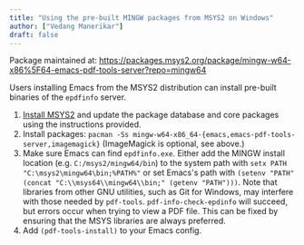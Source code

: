 ```yaml
---
title: "Using the pre-built MINGW packages from MSYS2 on Windows"
author: ["Vedang Manerikar"]
draft: false
---
```


Package maintained at: <https://packages.msys2.org/package/mingw-w64-x86%5F64-emacs-pdf-tools-server?repo=mingw64>

Users installing Emacs from the MSYS2 distribution can install pre-built binaries of the `epdfinfo` server.

1.  [Install MSYS2](https://www.msys2.org/) and update the package database and core packages using the instructions provided.
2.  Install packages: `pacman -Ss mingw-w64-x86_64-{emacs,emacs-pdf-tools-server,imagemagick}` (ImageMagick is optional, see above.)
3.  Make sure Emacs can find `epdfinfo.exe`. Either add the MINGW install location (e.g. `C:/msys2/mingw64/bin`) to the system path with `setx PATH "C:\msys2\mingw64\bin;%PATH%"` or set Emacs's path with `(setenv "PATH" (concat "C:\\msys64\\mingw64\\bin;" (getenv "PATH")))`. Note that libraries from other GNU utilities, such as Git for Windows, may interfere with those needed by `pdf-tools`. `pdf-info-check-epdinfo` will succeed, but errors occur when trying to view a PDF file. This can be fixed by ensuring that the MSYS libraries are always preferred.
4.  Add `(pdf-tools-install)` to your Emacs config.
